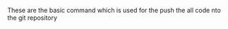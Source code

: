These are the basic command which is used for the push the all code nto the git repository 

<!-- git init
git add README.md
git commit -m "first commit"
git branch -M main
git remote add origin https://github.com/12ashwani/Basic-python.git
git push -u origin main -->